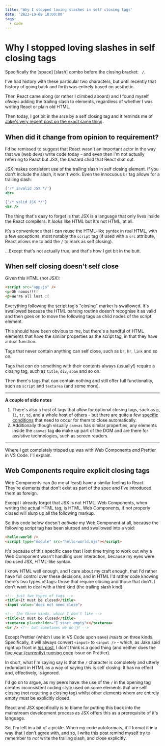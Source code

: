 ```yaml
---
title: 'Why I stopped loving slashes in self closing tags'
date: '2023-10-09 10:00:00'
tags:
  - code
---
```


# Why I stopped loving slashes in self closing tags

Specifically the [space] [slash] combo before the closing bracket: ` /`.

I've had history with these particular two characters, but until recently that history of going back and forth was entirely based on aesthetic.

Then React came along (or rather I climbed aboard) and I found myself _always_ adding the trailing slash to elements, regardless of whether I was writing React or plain old HTML.

Then today, I got bit in the arse by a self closing tag and it reminds me of [Jake's very recent post on the exact same thing](https://jakearchibald.com/2023/against-self-closing-tags-in-html/).

<!--more-->

## When did it change from opinion to requirement?

I'd be remissed to suggest that React wasn't an important actor in the way that we (web devs) write code today - and even then I'm not actually referring to React but JSX, the bastard child that React shat out.

JSX makes consistent use of the trailing slash in self closing element. If you don't include the slash, it won't work. Even the innocuous `br` tag allows for a trailing slash:

```jsx
{'/* invalid JSX */'}
<br>

{'/* valid JSX */'}
<br />
```

The thing that's easy to forget is that JSX is a language that only lives inside the React compilers. It _looks_ like HTML but it's not HTML, at all.

It's a convenience that I can reuse the HTML-like syntax in real HTML, with a few exceptions, most notably the `script` tag (if used with a `src` attribute, React allows me to add the `/` to mark as self closing).

…Except that's not actually true, and that's how I got bit in the butt.

## When self closing doesn't self close

Given this HTML (not JSX):

```html
<script src="app.js" />
<p>Oh nooos!!!!
<p>We're all lost :(
```

Everything following the script tag's "closing" marker is swallowed. It's swallowed because the HTML parsing routine doesn't recognise it as valid and then goes on to move the following tags as child nodes of the script element.

This should have been obvious to me, but there's a handful of HTML elements that have the similar properties as the script tag, in that they have a dual function.

Tags that never contain anything can self close, such as `br`, `hr`, `link` and so on.

Tags that _can_ do something with their contents always (usually!) require a closing tag, such as `title`, `div`, `span` and so on.

Then there's tags that can contain nothing and still offer full functionality, such as `script` and `textarea` (and some more).

---

**A couple of side notes**

1. There's also a host of tags that allow for optional closing tags, such as `p`, `li`, `tr`, `td`, and a whole host of others - but there are quite a few [specific conditions](https://html.spec.whatwg.org/multipage/syntax.html#optional-tags) that need to occur for them to close automatically.
2. Additionally though visually `canvas` has similar properties, any elements inside the `canvas` tag **do** make up part of the DOM and are there for assistive technologies, such as screen readers.

---

Where I got completely tripped up was with Web Components _and_ Prettier in VS Code. I'll explain.

## Web Components require explicit closing tags

Web Components can (to me at least) have a similar feeling to React. They're elements that don't exist as part of the spec and I've introduced them as foreign.

Except I already forgot that JSX is not HTML. Web Components, when writing the actual HTML tag, is HTML. Web Components, if not properly closed will slurp up all the following markup.

So this code below doesn't _activate_ my Web Component at all, because the following script tag has been slurped and swallowed into a void:

```html
<hello-world />
<script type="module" src="hello-world.mjs"></script>
```

It's because of this specific case that I lost time trying to work out why a Web Component wasn't handling user interaction, because my eyes were _too_ used JSX, HTML-like syntax.

I know HTML well enough, and I care about my craft enough, that I'd rather have full control over these decisions, and in HTML I'd rather code knowing there's two types of tags: those that require closing and those that don't. I don't want to deal with a third kind (the trailing slash kind).

```html
<!-- just two types of tags -->
<title>It must be closed</title>
<input value="does not need close">

<!-- the three kinds, which I don't like -->
<title>It must be closed</title>
<textarea placeholder="I start empty"></textarea>
<br /> <!-- but sometimes we do 🤷‍♂️ -->
```

Except Prettier (which I use in VS Code upon save) *insists* on three kinds. Specifically, it will always convert `<input>` to `<input />` - which, as Jake said right up front in [his post](https://jakearchibald.com/2023/against-self-closing-tags-in-html/), I don't think is a good thing (and neither does the [five year (currently) running open](https://github.com/prettier/prettier/issues/5246) issue on Prettier).

In short, what I'm saying say is that the `/` character is completely and utterly redundant in HTML as a way of saying this is self closing. It has no effect and, effectively, is ignored.

I'd go on to argue, as my peers have: the use of the `/` in the opening tag creates inconsistent coding style used on some elements that are self closing (not requiring a closing tag) whilst other elements whom are entirely empty must be explicitly closed. 

React and JSX specifically is to blame for putting this back into the mainstream development process as JSX offers this as a prerequisite of it's language.

So, I'm left in a bit of a pickle. When my code autoformats, it'll format it in a way that I don't agree with, and so, I write this post remind myself try to remember to _not_ write the trailing slash, and close explicitly.

